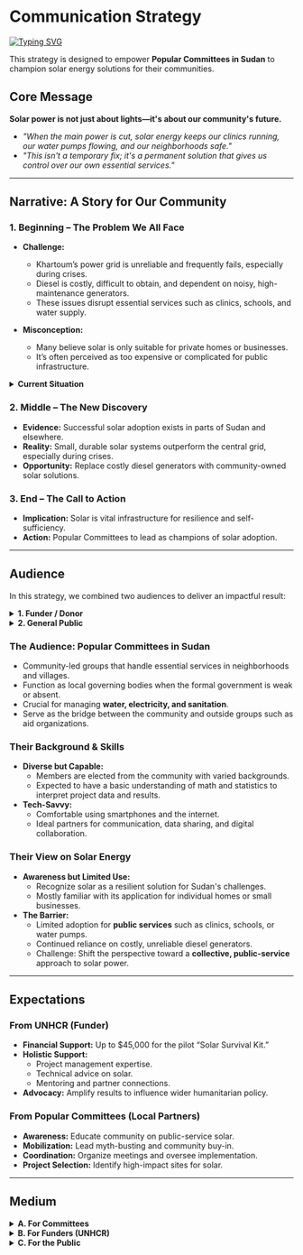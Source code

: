 
<!-- markdownlint-disable MD013 MD001 MD023 MD022 MD049 MD031 MD007 MD033 MD004 MD009 MD013 MD045 MD041 MD032 MD039 MD019 MD012-->
# Communication Strategy
[![Typing SVG](https://readme-typing-svg.herokuapp.com?font=Poppins&weight=500&size=35&pause=1000&color=3B6FD4&vCenter=true&repeat=false&width=850&height=40&lines=Solar+Energy+for+Community+Resilience+in+Sudan)](https://git.io/typing-svg)

This strategy is designed to empower **Popular Committees in Sudan** to champion solar energy solutions for their communities.

## **Core Message**
**Solar power is not just about lights—it's about our community's future.**
- *"When the main power is cut, solar energy keeps our clinics running, our water pumps flowing, and our neighborhoods safe."*
- *"This isn't a temporary fix; it's a permanent solution that gives us control over our own essential services."*

---

## **Narrative: A Story for Our Community**

### **1. Beginning – The Problem We All Face**

- **Challenge:**
  - Khartoum’s power grid is unreliable and frequently fails, especially during crises.
  - Diesel is costly, difficult to obtain, and dependent on noisy, high-maintenance generators.
  - These issues disrupt essential services such as clinics, schools, and water supply.

- **Misconception:**
  - Many believe solar is only suitable for private homes or businesses.
  - It’s often perceived as too expensive or complicated for public infrastructure.

<details>
<summary><b>Current Situation</b></summary>

- **Power Reliability:**  
  In Khartoum and nearby areas, outages can last **1–7 days** during peak demand or crisis periods.

  <details>
  <summary><b>Duration Varies</b></summary>

  The length of blackouts depends on the situation:
  - **Routine Unreliability:** Even in stable periods, daily outages of **12–16 hours** are common due to poor infrastructure and maintenance.
  - **Peak Demand:** Hot summer months overwhelm the grid, causing longer and more frequent outages.
  - **Conflict & Crisis:** The most severe scenario — damage to power stations or transmission lines can cause outages lasting **days, weeks, or even months**.  
    In some cases, residents have had to repair damaged infrastructure themselves.
  </details>

- **Diesel Dependence:**  
  - Price (2025): ~**$2.10/litre**.  
  - A small clinic consumes **80–120 litres/month** just for refrigeration and lighting.

- **Impact on Services:**
  - **Healthcare:** Vaccines spoil; night operations are cancelled.  
  - **Water:** Pumps stop, forcing residents to fetch water manually.  
  - **Education:** Evening classes are cancelled due to lack of lighting.

</details>


### **2. Middle – The New Discovery**
- **Evidence:** Successful solar adoption exists in parts of Sudan and elsewhere.
- **Reality:** Small, durable solar systems outperform the central grid, especially during crises.
- **Opportunity:** Replace costly diesel generators with community-owned solar solutions.

### **3. End – The Call to Action**
- **Implication:** Solar is vital infrastructure for resilience and self-sufficiency.
- **Action:** Popular Committees to lead as champions of solar adoption.

---
## **Audience**

In this strategy, we combined two audiences to deliver an impactful result: 

<details>
<summary><b>
1. Funder / Donor  </b></summary>

**Who they are**: [UNHCR Refugee-led Innovation Fund](https://www.unhcr.org/innovation/refugee-led-innovation-fund/)

| **Category** | **Details** |
|--------------|-------------|
| **Target Funders** | [UNHCR Refugee-led Innovation Fund](https://www.unhcr.org/innovation/refugee-led-innovation-fund/) |
| **Who?** | **Grazia Paoleri**  <br> Senior Technical Advisor for the EU’s contribution to the Refugee Response in Uganda  <br> [LinkedIn Profile](https://ug.linkedin.com/in/grazia-paoleri-54025b60/en?trk=public_post_feed-actor-name) |
| **What Drives Them?** | Belief in **refugee-led solutions**. Their mission is to **center displaced people** in humanitarian work, valuing lived experience as key to identifying needs and crafting effective solutions. |
| **Why Our Project Fits** | Our project highlights **solar energy as a survival infrastructure**, showing how communities are already **innovating**. This aligns with their **bottom-up, grassroots** approach. |
| **What They Fund** | - **Early-stage innovations** by refugees, for refugees  <br> - Community-based projects  <br> - Strong focus on **energy access** and practical solutions |
| **Geographic Focus** | Global — open to all countries where **UNHCR operates** |
| **Partners & Grantees** | Refugee-Led Organizations (RLOs), local community groups, and **non-traditional partners** |
| **Goals** | - **Empower refugees** to lead solutions  <br> - **Build capacity** (project management, finance, data)  <br> - Promote **sustainable, dignified alternatives** to traditional aid |
| **Problem They Address** | Lack of **flexible, direct funding** for local refugee-led initiatives |
| **Incentive** | Belief that **investing in refugee-led innovation** leads to more **sustainable and impactful** outcomes than top-down approaches |
| **How They Operate** | - Focused on **real-world impact**, not flashy tech  <br> - Want a **clear, actionable plan**  <br> - Value **strong community engagement** |
| **Assumptions** | - Refugees are **active problem-solvers**, not passive recipients  <br> - **Energy is essential** and must be **affordable, reliable, and locally accessible** |
| **Grant Information** | - **Fund Name:** [UNHCR Refugee-led Innovation Fund](https://www.unhcr.org/innovation/refugee-led-innovation-fund/)  <br> - **Location:** Based in Copenhagen, Denmark (Global reach)  <br> - **Status:** **Open** for applications  <br> - **Deadline:** August 22, 2025  <br> - **Eligibility:** Must be **led by forcibly displaced or stateless people** |
| **Preferred Communication Channels** | - **Email** (professional and concise)  <br> - **LinkedIn** (for initial contact and visibility)  <br> - Possibly open to **Zoom/Webinars** if discussing partnerships or innovations |
| **What's Offered** | - **Financial support:** Up to $45,000 USD.  <br> - **Holistic support:** This goes beyond just money. It includes mentoring, help with project management, technical expertise (like legal or technology advice), and opportunities for networking with other refugee-led organizations.  <br> - **Focus on learning:** The fund emphasizes measuring outcomes and sharing lessons learned. |
| **What we need from them** |-**Fund Our Pilot Project:** We request flexible, direct funding (up to $45,000) to design, implement, and evaluate a refugee-led "Solar Survival Kit" pilot in Khartoum, Sudan. <br> - **Amplify Our Findings:** Use their platform to share our blog post, research and project outcomes with key policymakers, donors, and other humanitarian organizations. <br> - **Support Local Leadership:** Advocate for a shift in humanitarian energy policy that prioritizes and funds refugee-led, grassroots solutions. |
| **The Application Process** | -Submitting a proposal online. <br> - A vetting and due diligence phase to check eligibility (specifically that at least 50% of the leadership has lived experience). <br> - A pitch to a selection committee. <br> - A final review by a steering committee, which includes displaced and stateless individuals.|
| **Barriers to Engagement** | - Projects not led by refugees are **ineligible** regardless of quality  <br> - Overly **technical or top-down language** may be a turn-off  <br> - Lack of community involvement or unclear benefit to displaced people |
| **Best Medium / Format** | - **Blog posts** (story-driven, impact-focused)  <br> - **One-pagers or infographics** (clear, visual summaries of outcomes)  <br> - **Short reports with data + community voices** |
</details>

<details>
<summary><b>
2. General Public </b></summary>

**Who they are**: Popular (Neighborhood-Based) Committees for Local Service Delivery and Community Administration in Sudan.  

**What They Do:** These are community-based bodies, 
typically formed at the neighborhood or village level,
to manage and coordinate essential local affairs in the
absence or weakness of formal state institutions.
They are often responsible for basic service delivery
(such as water, electricity, and sanitation),
issuing residence certificates, resolving local disputes,
organizing community security efforts,
and mobilizing resources through voluntary contributions.  

**Their Goals and Aims:** Their main purpose is to serve as a link between regulatory bodies,
government agencies, aid organizations, and the members of the communities they represent.
In contexts like Sudan, these committees can play a vital governance role—especially
during periods of crisis or when state presence is limited.  

**Their Scientific Background:** As committee members are elected from within the community,
their educational and scientific backgrounds can vary significantly.
However, it is generally expected that most of them have at least
a basic understanding of mathematics and statistics, which should
make it possible to communicate findings and results effectively.
Most also have access to smartphones and the internet and are comfortable using them.  

**Their Background on Solar Energy:** Solar energy is already
recognized as a resilient solution to Sudan’s energy challenges.
However, its use has been mostly limited to individual
applications—such as private homes or services provided by
the private sector. It has not yet been widely adopted for
public services such as health, education, or agriculture.
In these sectors, communities still rely primarily on diesel
generators, as they are more familiar and accessible.  

#### **What we expect from them:**  
- Raise awareness about the benefits of solar
  energy for public services (schools, clinics, water pumps).
- Dispel common misconceptions
  (e.g., solar is only for homes, or it’s too expensive to maintain).
- Encourage collective acceptance of solar projects.
- Highlight locations and institutions
  where solar infrastructure would have the highest impact.
- Encourage community contributions
  (financial or in-kind) to expand deployment.
- Coordinate between communities,implementing partners,
  and government agencies to enable smooth deployment.
- Organize community meetings or forums for
  project planning and decision making.
tain communication with updates and invitations for joint activities.
</details>

### **The Audience: Popular Committees in Sudan**
- Community-led groups that handle essential services in neighborhoods and villages.  
- Function as local governing bodies when the formal government is weak or absent.  
- Crucial for managing **water, electricity, and sanitation**.  
- Serve as the bridge between the community and outside groups such as aid organizations.

### **Their Background & Skills**
- **Diverse but Capable:**  
  - Members are elected from the community with varied backgrounds.  
  - Expected to have a basic understanding of math and statistics to interpret project data and results.  
- **Tech-Savvy:**  
  - Comfortable using smartphones and the internet.  
  - Ideal partners for communication, data sharing, and digital collaboration.

### **Their View on Solar Energy**
- **Awareness but Limited Use:**  
  - Recognize solar as a resilient solution for Sudan's challenges.  
  - Mostly familiar with its application for individual homes or small businesses.  
- **The Barrier:**  
  - Limited adoption for **public services** such as clinics, schools, or water pumps.  
  - Continued reliance on costly, unreliable diesel generators.  
  - Challenge: Shift the perspective toward a **collective, public-service** approach to solar power.

---

## **Expectations**

### **From UNHCR (Funder)**
- **Financial Support:** Up to $45,000 for the pilot “Solar Survival Kit.”
- **Holistic Support:**
  - Project management expertise.
  - Technical advice on solar.
  - Mentoring and partner connections.
- **Advocacy:** Amplify results to influence wider humanitarian policy.

### **From Popular Committees (Local Partners)**
- **Awareness:** Educate community on public-service solar.
- **Mobilization:** Lead myth-busting and community buy-in.
- **Coordination:** Organize meetings and oversee implementation.
- **Project Selection:** Identify high-impact sites for solar.

---

## Medium
<details>
<summary><b>
A. For Committees </b></summary>


### **1. Communication & Awareness Tools**
- **Infographics** (WhatsApp-shareable) showing solar benefits:
  - *Clinic:* Vaccines stay cold, operations continue at night.
  - *Water Pump:* Water flows without costly diesel.
  - *School:* Evening study possible despite outages.
- **Short Videos:** Success stories from other committees/leaders.
- **Case Studies:** One-page documents including:
  - Problem → Solution → Result.

### **2. Guiding Community Meetings & Forums**
- **Meeting Agenda Template** for discussing solar adoption.
- **Decision-Making Framework** with ranking criteria:
  - People served.
  - Service criticality in emergencies.
  - Sunlight availability and installation space.

### **3. Dispelling Misconceptions**
- **Fact Sheets:**
  - *Myth:* Solar is too expensive → **Fact:** Saves money over time.
  - *Myth:* Solar is for the rich → **Fact:** Community investment benefits all.
  - *Myth:* Solar is unreliable → **Fact:** Modern tech works day/night, even on cloudy days.

### **4. Mobilizing Community Action**
- **Contribution Plan Template** for funding, labor, or site provision.
- **Partner Coordination Guide** for working with aid agencies and NGOs.
</details>

<details>
<summary><b>
B. For Funders (UNHCR) </b></summary>

### 1. Pitch Presentation

* **Action:** Create a concise, visually appealing deck (e.g., 10-15 slides).
* **Content:**
    * **Slide 1: The Problem (The "Why"):** Use a single powerful image and a short, emotional headline, such as, "When the lights go out, lives are at risk."
    * **Slide 2: Our Discovery (The Data):** Show a simple chart or map from your data science project that highlights the need.
    * **Slide 3: Our Solution (The "What"):** Introduce the **"Solar Survival Kit"** with a clear diagram or prototype image.
    * **Slide 4: Our Partners (The "Who"):** Feature a picture of the Popular Committees and explain their leadership role.
    * **Slide 5: Our Plan (The "How"):** Use a simple timeline to show your implementation plan.
    * **Slide 6: Our Ask:** Clearly state your request for $45,000 and what you'll achieve with it.
    * **Final Slide: The Vision:** End with a powerful statement about the future you are building—resilient, self-sufficient communities in Sudan.
</details>

<details>
<summary><b>
 C. For the Public </b></summary>

#### 1. Blog Post & Infographics

This is about building buy-in and awareness, using simple, relatable language.

* **Action:** Publish the blog post on website or a platform like Medium, and create shareable infographics for platforms like WhatsApp and Facebook.
* **Content:**
    * **Blog Post:**
        * The title should be inspiring and relatable, such as, "How Our Community is Building a Brighter Future with Solar Power."
        * Use the "Narrative: A Story for Our Community" to guide the structure.
        * Keep the language simple and avoid jargon.
        * Include quotes from community members and stories of success.
        * End with a clear call to action: "Join our next meeting to learn more," or "Share this with your neighbors."
    * **Infographics:**
        * Create visuals for each of your "Fact Sheets" to dispel myths.
        * Use simple icons to represent clinics, schools, and water pumps.
        * Show a side-by-side comparison of the cost and effort of diesel versus solar.
        * Ensure all text is in the local language(s) and is easy to read on a smartphone.
</details>



